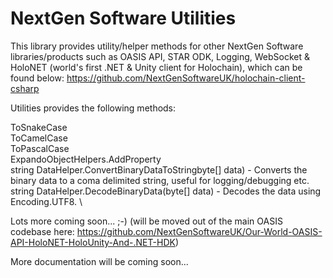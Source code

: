﻿# NextGen Software Utilities

This library provides utility/helper methods for other NextGen Software libraries/products such as OASIS API, STAR ODK, Logging, WebSocket & HoloNET (world's first .NET & Unity client for Holochain), which can be found below:
https://github.com/NextGenSoftwareUK/holochain-client-csharp

Utilities provides the following methods:

ToSnakeCase \
ToCamelCase \
ToPascalCase \
ExpandoObjectHelpers.AddProperty \
string DataHelper.ConvertBinaryDataToStringbyte[] data) - Converts the binary data to a coma delimited string, useful for logging/debugging etc. \
string DataHelper.DecodeBinaryData(byte[] data) - Decodes the data using Encoding.UTF8. \

Lots more coming soon... ;-) (will be moved out of the main OASIS codebase here: https://github.com/NextGenSoftwareUK/Our-World-OASIS-API-HoloNET-HoloUnity-And-.NET-HDK)

More documentation will be coming soon...